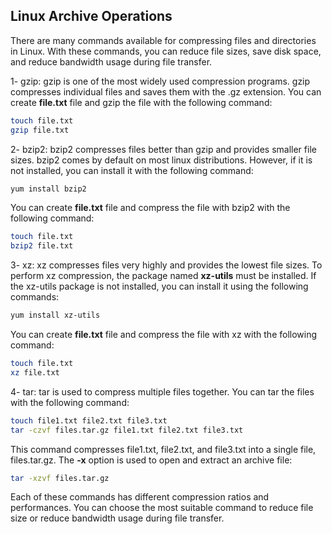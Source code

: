 ## Linux Archive Operations
There are many commands available for compressing files and directories in Linux. With these commands, you can reduce file sizes, save disk space, and reduce bandwidth usage during file transfer.

1- gzip: gzip is one of the most widely used compression programs. gzip compresses individual files and saves them with the .gz extension. You can create **file.txt** file and gzip the file with the following command:
```sh
touch file.txt
gzip file.txt
```

2- bzip2: bzip2 compresses files better than gzip and provides smaller file sizes. bzip2 comes by default on most linux distributions. However, if it is not installed, you can install it with the following command:
```sh
yum install bzip2
```
You can create **file.txt** file and compress the file with bzip2 with the following command:
```sh
touch file.txt
bzip2 file.txt
```
3- xz: xz compresses files very highly and provides the lowest file sizes. To perform xz compression, the package named **xz-utils** must be installed. If the xz-utils package is not installed, you can install it using the following commands:
```sh
yum install xz-utils
```
You can create **file.txt** file and compress the file with xz with the following command:
```sh
touch file.txt
xz file.txt
```
4- tar: tar is used to compress multiple files together. You can tar the files with the following command:
```sh
touch file1.txt file2.txt file3.txt
tar -czvf files.tar.gz file1.txt file2.txt file3.txt
```
This command compresses file1.txt, file2.txt, and file3.txt into a single file, files.tar.gz.
The **-x** option is used to open and extract an archive file:
```sh
tar -xzvf files.tar.gz
```
Each of these commands has different compression ratios and performances. You can choose the most suitable command to reduce file size or reduce bandwidth usage during file transfer.
